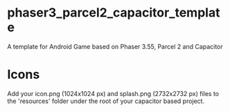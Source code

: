 # phaser3_parcel2_capacitor_template
A template for Android Game based on Phaser 3.55, Parcel 2 and Capacitor

# Icons
Add your icon.png (1024x1024 px) and splash.png (2732x2732 px) files to the 'resources' folder under the root of your capacitor based project.


